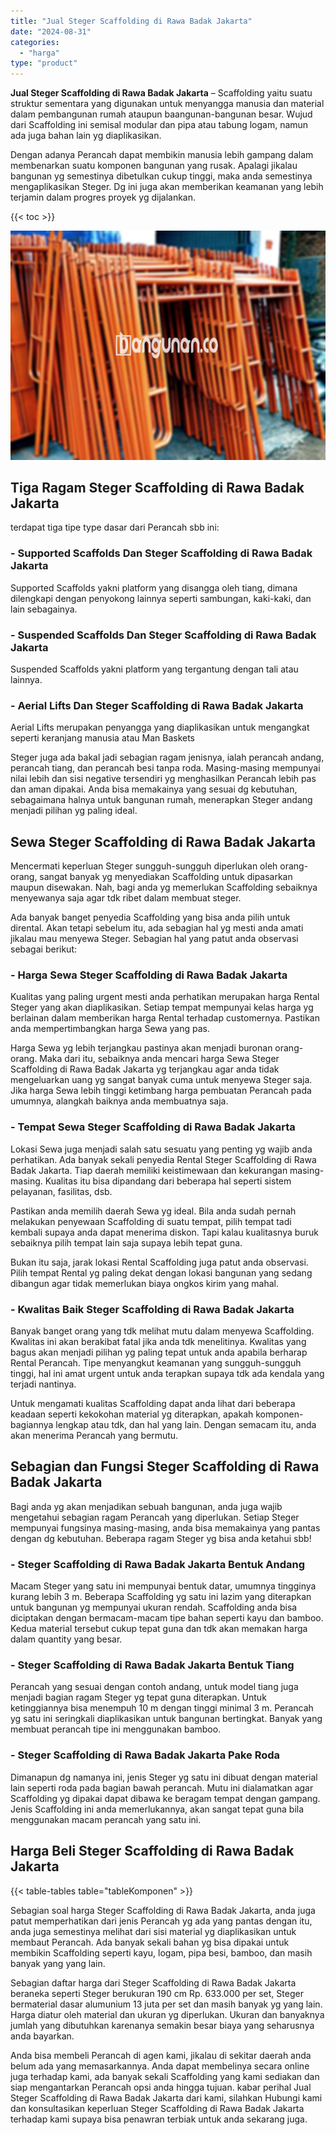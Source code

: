 ```yaml
---
title: "Jual Steger Scaffolding di Rawa Badak Jakarta"
date: "2024-08-31"
categories: 
  - "harga"
type: "product"
---
```


**Jual Steger Scaffolding di Rawa Badak Jakarta** – Scaffolding yaitu suatu struktur sementara yang digunakan untuk menyangga manusia dan material dalam pembangunan rumah ataupun baangunan-bangunan besar. Wujud dari Scaffolding ini semisal modular dan pipa atau tabung logam, namun ada juga bahan lain yg diaplikasikan.

Dengan adanya Perancah dapat membikin manusia lebih gampang dalam membenarkan suatu komponen bangunan yang rusak. Apalagi jikalau bangunan yg semestinya dibetulkan cukup tinggi, maka anda semestinya mengaplikasikan Steger. Dg ini juga akan memberikan keamanan yang lebih terjamin dalam progres proyek yg dijalankan.

{{< toc >}}

![Jual Steger Scaffolding di Rawa Badak Jakarta](/images/sewa-scaffolding-steger-06.png)

## Tiga Ragam Steger Scaffolding di Rawa Badak Jakarta

terdapat tiga tipe type dasar dari Perancah sbb ini:

### \- Supported Scaffolds Dan Steger Scaffolding di Rawa Badak Jakarta

Supported Scaffolds yakni platform yang disangga oleh tiang, dimana dilengkapi dengan penyokong lainnya seperti sambungan, kaki-kaki, dan lain sebagainya.

### \- Suspended Scaffolds Dan Steger Scaffolding di Rawa Badak Jakarta

Suspended Scaffolds yakni platform yang tergantung dengan tali atau lainnya.

### \- Aerial Lifts Dan Steger Scaffolding di Rawa Badak Jakarta

Aerial Lifts merupakan penyangga yang diaplikasikan untuk mengangkat seperti keranjang manusia atau Man Baskets

Steger juga ada bakal jadi sebagian ragam jenisnya, ialah perancah andang, perancah tiang, dan perancah besi tanpa roda. Masing-masing mempunyai nilai lebih dan sisi negative tersendiri yg menghasilkan Perancah lebih pas dan aman dipakai. Anda bisa memakainya yang sesuai dg kebutuhan, sebagaimana halnya untuk bangunan rumah, menerapkan Steger andang menjadi pilihan yg paling ideal.

## Sewa Steger Scaffolding di Rawa Badak Jakarta

Mencermati keperluan Steger sungguh-sungguh diperlukan oleh orang-orang, sangat banyak yg menyediakan Scaffolding untuk dipasarkan maupun disewakan. Nah, bagi anda yg memerlukan Scaffolding sebaiknya menyewanya saja agar tdk ribet dalam membuat steger.

Ada banyak banget penyedia Scaffolding yang bisa anda pilih untuk dirental. Akan tetapi sebelum itu, ada sebagian hal yg mesti anda amati jikalau mau menyewa Steger. Sebagian hal yang patut anda observasi sebagai berikut:

### \- Harga Sewa Steger Scaffolding di Rawa Badak Jakarta

Kualitas yang paling urgent mesti anda perhatikan merupakan harga Rental Steger yang akan diaplikasikan. Setiap tempat mempunyai kelas harga yg berlainan dalam memberikan harga Rental terhadap customernya. Pastikan anda mempertimbangkan harga Sewa yang pas.

Harga Sewa yg lebih terjangkau pastinya akan menjadi buronan orang-orang. Maka dari itu, sebaiknya anda mencari harga Sewa Steger Scaffolding di Rawa Badak Jakarta yg terjangkau agar anda tidak mengeluarkan uang yg sangat banyak cuma untuk menyewa Steger saja. Jika harga Sewa lebih tinggi ketimbang harga pembuatan Perancah pada umumnya, alangkah baiknya anda membuatnya saja.

### \- Tempat Sewa Steger Scaffolding di Rawa Badak Jakarta

Lokasi Sewa juga menjadi salah satu sesuatu yang penting yg wajib anda perhatikan. Ada banyak sekali penyedia Rental Steger Scaffolding di Rawa Badak Jakarta. Tiap daerah memiliki keistimewaan dan kekurangan masing-masing. Kualitas itu bisa dipandang dari beberapa hal seperti sistem pelayanan, fasilitas, dsb.

Pastikan anda memilih daerah Sewa yg ideal. Bila anda sudah pernah melakukan penyewaan Scaffolding di suatu tempat, pilih tempat tadi kembali supaya anda dapat menerima diskon. Tapi kalau kualitasnya buruk sebaiknya pilih tempat lain saja supaya lebih tepat guna.

Bukan itu saja, jarak lokasi Rental Scaffolding juga patut anda observasi. Pilih tempat Rental yg paling dekat dengan lokasi bangunan yang sedang dibangun agar tidak memerlukan biaya ongkos kirim yang mahal.

### \- Kwalitas Baik Steger Scaffolding di Rawa Badak Jakarta

Banyak banget orang yang tdk melihat mutu dalam menyewa Scaffolding. Kwalitas ini akan berakibat fatal jika anda tdk menelitinya. Kwalitas yang bagus akan menjadi pilihan yg paling tepat untuk anda apabila berharap Rental Perancah. Tipe menyangkut keamanan yang sungguh-sungguh tinggi, hal ini amat urgent untuk anda terapkan supaya tdk ada kendala yang terjadi nantinya.

Untuk mengamati kualitas Scaffolding dapat anda lihat dari beberapa keadaan seperti kekokohan material yg diterapkan, apakah komponen-bagiannya lengkap atau tdk, dan hal yang lain. Dengan semacam itu, anda akan menerima Perancah yang bermutu.

## Sebagian dan Fungsi Steger Scaffolding di Rawa Badak Jakarta

Bagi anda yg akan menjadikan sebuah bangunan, anda juga wajib mengetahui sebagian ragam Perancah yang diperlukan. Setiap Steger mempunyai fungsinya masing-masing, anda bisa memakainya yang pantas dengan dg kebutuhan. Beberapa ragam Steger yg bisa anda ketahui sbb!

### \- Steger Scaffolding di Rawa Badak Jakarta Bentuk Andang

Macam Steger yang satu ini mempunyai bentuk datar, umumnya tingginya kurang lebih 3 m. Beberapa Scaffolding yg satu ini lazim yang diterapkan untuk bangunan yg mempunyai ukuran rendah. Scaffolding anda bisa diciptakan dengan bermacam-macam tipe bahan seperti kayu dan bamboo. Kedua material tersebut cukup tepat guna dan tdk akan memakan harga dalam quantity yang besar.

### \- Steger Scaffolding di Rawa Badak Jakarta Bentuk Tiang

Perancah yang sesuai dengan contoh andang, untuk model tiang juga menjadi bagian ragam Steger yg tepat guna diterapkan. Untuk ketinggiannya bisa menempuh 10 m dengan tinggi minimal 3 m. Perancah yg satu ini seringkali diaplikasikan untuk bangunan bertingkat. Banyak yang membuat perancah tipe ini menggunakan bamboo.

### \- Steger Scaffolding di Rawa Badak Jakarta Pake Roda

Dimanapun dg namanya ini, jenis Steger yg satu ini dibuat dengan material lain seperti roda pada bagian bawah perancah. Mutu ini dialamatkan agar Scaffolding yg dipakai dapat dibawa ke beragam tempat dengan gampang. Jenis Scaffolding ini anda memerlukannya, akan sangat tepat guna bila menggunakan macam perancah yang satu ini.

## Harga Beli Steger Scaffolding di Rawa Badak Jakarta

{{< table-tables table="tableKomponen" >}}

Sebagian soal harga Steger Scaffolding di Rawa Badak Jakarta, anda juga patut memperhatikan dari jenis Perancah yg ada yang pantas dengan itu, anda juga semestinya melihat dari sisi material yg diaplikasikan untuk membaut Perancah. Ada banyak sekali bahan yg bisa dipakai untuk membikin Scaffolding seperti kayu, logam, pipa besi, bamboo, dan masih banyak yang yang lain.

Sebagian daftar harga dari Steger Scaffolding di Rawa Badak Jakarta beraneka seperti Steger berukuran 190 cm Rp. 633.000 per set, Steger bermaterial dasar alumunium 13 juta per set dan masih banyak yg yang lain. Harga diatur oleh material dan ukuran yg diperlukan. Ukuran dan banyaknya jumlah yang dibutuhkan karenanya semakin besar biaya yang seharusnya anda bayarkan.

Anda bisa membeli Perancah di agen kami, jikalau di sekitar daerah anda belum ada yang memasarkannya. Anda dapat membelinya secara online juga terhadap kami, ada banyak sekali Scaffolding yang kami sediakan dan siap mengantarkan Perancah opsi anda hingga tujuan. kabar perihal Jual Steger Scaffolding di Rawa Badak Jakarta dari kami, silahkan Hubungi kami dan konsultasikan keperluan Steger Scaffolding di Rawa Badak Jakarta terhadap kami supaya bisa penawran terbiak untuk anda sekarang juga.
